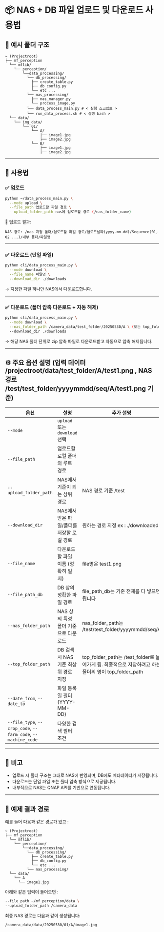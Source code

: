 # 📦 NAS + DB 파일 업로드 및 다운로드 사용법

## 📁 예시 폴더 구조

```
~ (Projectroot)
├── mf_perception
  └── mflib/
    └── perception/
        └──data_processing/
          └── db_processing/
            ├── create_table.py
            ├── db_config.py
            └── etc ...
          └── nas_processing/
            ├── nas_manager.py
            └── process_image.py
          └── data_process_main.py # < 실행 스크립트 >
          └── run_data_process.sh # < 실행 bash >
  └── data/
    └── img_data/
        └── 01/
            └── A/
                ├── image1.jpg
                ├── image2.jpg
            └── B/
                ├── image1.jpg
                ├── image2.jpg
```

---

## 🧭 사용법

### ✅ 업로드

```bash
python ~/data_process_main.py \
  --mode upload \
  --file_path 업로드할 파일 경로 \
  --upload_folder_path nas에 업로드할 경로 (/nas_folder_name)
```

📌 업로드 결과:

```
NAS 경로: /nas 지정 폴더/업로드할 파일 경로/업로드날짜(yyyy-mm-dd)/Sequence(01, 02 ...)/내부 폴더/파일명
```

---

### ✅ 다운로드 (단일 파일)

```bash
python cli/data_process_main.py \
  --mode download \
  --file_name 파일명 \
  --download_dir ./downloads
```

→ 지정한 파일 하나만 NAS에서 다운로드합니다.

---

### ✅ 다운로드 (폴더 압축 다운로드 + 자동 해제)

```bash
python cli/data_process_main.py \
  --mode download \
  --nas_folder_path /camera_data/test_folder/20250530/A \ (또는 top_folder_path로 지정하여 최상위 디렉토리 명을 줘도 됨 ex : test_folder)
  --download_dir ./downloads
```

→ 해당 NAS 폴더 단위로 zip 압축 파일로 다운로드받고 자동으로 압축 해제됩니다.

---

## ⚙️ 주요 옵션 설명 (입력 데이터 /projectroot/data/test_folder/A/test1.png , NAS 경로 /test/test_folder/yyyymmdd/seq/A/test1.png 기준)

| 옵션 | 설명 | 추가 설명 |
|------|------|------|
| `--mode` | `upload` 또는 `download` 선택 | |
| `--file_path` | 업로드할 로컬 폴더의 루트 경로 | |
| `--upload_folder_path` | NAS에서 기준이 되는 상위 경로 | NAS 경로 기준 /test |
| `--download_dir` | NAS에서 받은 파일/폴더를 저장할 로컬 경로 | 원하는 경로 지정 ex : ./downloaded|
| `--file_name` | 다운로드할 파일 이름 (정확히 일치) | file명은 test1.png |
| `--file_path_db` | DB 상의 정확한 파일 경로 | file_path_db는 기준 전체를 다 넣으면 됩니다 |
| `--nas_folder_path` | NAS 상의 특정 폴더 기준으로 다운로드 | nas_folder_path는 /test/test_folder/yyyymmdd/seq/A |
| `--top_folder_path` | DB 검색 시 NAS 기준 최상위 경로 지정 | top_folder_path는 /test_folder로 들어가게 됨. 최종적으로 저장하려고 하는 폴더의 명이 top_folder_path |
| `--date_from`, `--date_to` | 파일 등록일 필터 (YYYY-MM-DD) | |
| `--file_type`, `--crop_code`, `--farm_code`, `--machine_code` | 다양한 검색 필터 조건 | |

---

## 📌 비고

- 업로드 시 폴더 구조는 그대로 NAS에 반영되며, DB에도 메타데이터가 저장됩니다.
- 다운로드는 단일 파일 또는 폴더 압축 방식으로 제공됩니다.
- 내부적으로 NAS는 QNAP API를 기반으로 연동됩니다.

---

## 🔗 예제 결과 경로

예를 들어 다음과 같은 경로가 있고 :
```
~ (Projectroot)
├── mf_perception
  └── mflib/
    └── perception/
        └──data_processing/
          └── db_processing/
            ├── create_table.py
            ├── db_config.py
            └── etc ...
          └── nas_processing/
  └── data/
    └── A
      └── image1.jpg
```

아래와 같은 입력이 들어오면 : 

```bash
--file_path ~/mf_perception/data \
--upload_folder_path /camera_data
```

최종 NAS 경로는 다음과 같이 생성됩니다:

```
/camera_data/data/20250530/01/A/image1.jpg
```
